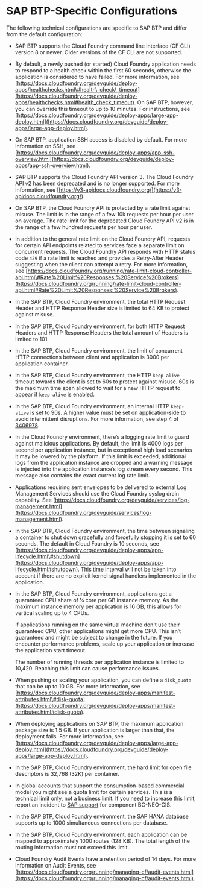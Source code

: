 <!-- loio9809fa4f02cb4696baea5c23d6eaac94 -->

# SAP BTP-Specific Configurations



The following technical configurations are specific to SAP BTP and differ from the default configuration:

-   SAP BTP supports the Cloud Foundry command line interface \(CF CLI\) version 8 or newer. Older versions of the CF CLI are not supported.

-   By default, a newly pushed \(or started\) Cloud Foundry application needs to respond to a health check within the first 60 seconds, otherwise the application is considered to have failed. For more information, see [https://docs.cloudfoundry.org/devguide/deploy-apps/healthchecks.html\#health\_check\_timeout](https://docs.cloudfoundry.org/devguide/deploy-apps/healthchecks.html#health_check_timeout). On SAP BTP, however, you can override this timeout to up to 10 minutes. For instructions, see [https://docs.cloudfoundry.org/devguide/deploy-apps/large-app-deploy.html](https://docs.cloudfoundry.org/devguide/deploy-apps/large-app-deploy.html).

-   On SAP BTP, application SSH access is disabled by default. For more information on SSH, see [https://docs.cloudfoundry.org/devguide/deploy-apps/app-ssh-overview.html](https://docs.cloudfoundry.org/devguide/deploy-apps/app-ssh-overview.html).

-   SAP BTP supports the Cloud Foundry API version 3. The Cloud Foundry API v2 has been deprecated and is no longer supported. For more information, see [https://v3-apidocs.cloudfoundry.org/](https://v3-apidocs.cloudfoundry.org/).

-   On SAP BTP, the Cloud Foundry API is protected by a rate limit against misuse. The limit is in the range of a few 10k requests per hour per user on average. The rate limit for the deprecated Cloud Foundry API v2 is in the range of a few hundred requests per hour per user.

-   In addition to the general rate limit on the Cloud Foundry API, requests for certain API endpoints related to services face a separate limit on concurrent requests. The Cloud Foundry API responds with HTTP status code `429` if a rate limit is reached and provides a Retry-After Header suggesting when the client can attempt a retry. For more information, see [https://docs.cloudfoundry.org/running/rate-limit-cloud-controller-api.html\#Rate%20Limit%20Responses:%20Service%20Brokers](https://docs.cloudfoundry.org/running/rate-limit-cloud-controller-api.html#Rate%20Limit%20Responses:%20Service%20Brokers).

-   In the SAP BTP, Cloud Foundry environment, the total HTTP Request Header and HTTP Response Header size is limited to 64 KB to protect against misuse.

-   In the SAP BTP, Cloud Foundry environment, for both HTTP Request Headers and HTTP Response Headers the total amount of Headers is limited to 101.

-   In the SAP BTP, Cloud Foundry environment, the limit of concurrent HTTP connections between client and application is 3000 per application container.

-   In the SAP BTP, Cloud Foundry environment, the HTTP `keep-alive` timeout towards the client is set to 60s to protect against misuse. 60s is the maximum time span allowed to wait for a new HTTP request to appear if `keep-alive` is enabled.

-   In the SAP BTP, Cloud Foundry environment, an internal HTTP `keep-alive` is set to 90s. A higher value must be set on application-side to avoid intermittent disruptions. For more information, see step 4 of [3406978](https://me.sap.com/notes/3406978).

-   In the Cloud Foundry environment, there’s a logging rate limit to guard against malicious applications. By default, the limit is 4000 logs per second per application instance, but in exceptional high load scenarios it may be lowered by the platform. If this limit is exceeded, additional logs from the application instance are dropped and a warning message is injected into the application instance’s log stream every second. This message also contains the exact current log rate limit.

-   Applications requiring sent envelopes to be delivered to external Log Management Services should use the Cloud Foundry syslog drain capability. See [https://docs.cloudfoundry.org/devguide/services/log-management.html](https://docs.cloudfoundry.org/devguide/services/log-management.html).

-   In the SAP BTP, Cloud Foundry environment, the time between signaling a container to shut down gracefully and forcefully stopping it is set to 60 seconds. The default in Cloud Foundry is 10 seconds, see [https://docs.cloudfoundry.org/devguide/deploy-apps/app-lifecycle.html\#shutdown](https://docs.cloudfoundry.org/devguide/deploy-apps/app-lifecycle.html#shutdown). This time interval will not be taken into account if there are no explicit kernel signal handlers implemented in the application.

-   In the SAP BTP, Cloud Foundry environment, applications get a guaranteed CPU share of ¼ core per GB instance memory. As the maximum instance memory per application is 16 GB, this allows for vertical scaling up to 4 CPUs.

    If applications running on the same virtual machine don't use their guaranteed CPU, other applications might get more CPU. This isn’t guaranteed and might be subject to change in the future. If you encounter performance problems, scale up your application or increase the application start timeout.

    The number of running threads per application instance is limited to 10,420. Reaching this limit can cause performance issues.

-   When pushing or scaling your application, you can define a `disk_quota` that can be up to 10 GB. For more information, see [https://docs.cloudfoundry.org/devguide/deploy-apps/manifest-attributes.html\#disk-quota](https://docs.cloudfoundry.org/devguide/deploy-apps/manifest-attributes.html#disk-quota).

-   When deploying applications on SAP BTP, the maximum application package size is 1.5 GB. If your application is larger than that, the deployment fails. For more information, see [https://docs.cloudfoundry.org/devguide/deploy-apps/large-app-deploy.html](https://docs.cloudfoundry.org/devguide/deploy-apps/large-app-deploy.html).

-   In the SAP BTP, Cloud Foundry environment, the hard limit for open file descriptors is 32,768 \(32K\) per container.

-   In global accounts that support the consumption-based commercial model you might see a quota limit for certain services. This is a technical limit only, not a business limit. If you need to increase this limit, report an incident to [SAP support](https://support.sap.com/en/index.html) for component BC-NEO-CIS.

-   In the SAP BTP, Cloud Foundry environment, the SAP HANA database supports up to 1000 simultaneous connections per database.

-   In the SAP BTP, Cloud Foundry environment, each application can be mapped to approximately 1000 routes \(128 KB\). The total length of the routing information must not exceed this limit.

-   Cloud Foundry Audit Events have a retention period of 14 days. For more information on Audit Events, see [https://docs.cloudfoundry.org/running/managing-cf/audit-events.html](https://docs.cloudfoundry.org/running/managing-cf/audit-events.html).


